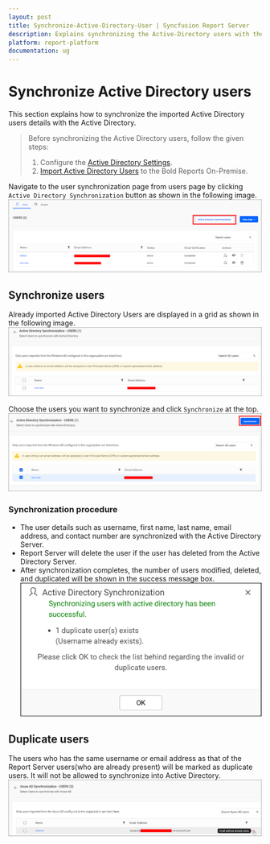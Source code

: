```yaml
---
layout: post
title: Synchronize-Active-Directory-User | Syncfusion Report Server
description: Explains synchronizing the Active-Directory users with the updated user properties in the Bold Reports On-Premise.
platform: report-platform
documentation: ug
---
```


# Synchronize Active Directory users

This section explains how to synchronize the imported Active Directory users details with the Active Directory.

> Before synchronizing the Active Directory users, follow the given steps:
> 1. Configure the [Active Directory Settings](/on-premise/settings/active-directory/).
> 2. [Import Active Directory Users](/on-premise/manage-users-and-groups/import-active-directory-users/) to the Bold Reports On-Premise.

Navigate to the user synchronization page from users page by clicking `Active Directory Synchronization` button as shown in the following image.
![Active Directory Synchronization button selection](/static/assets/on-premise/images/manage-users-and-groups/users/synchronize-active-directory-users/active-directory-synchronize-option.png)

## Synchronize users

Already imported Active Directory Users are displayed in a grid as shown in the following image.
![Active Directory imported users list grid](/static/assets/on-premise/images/manage-users-and-groups/users/synchronize-active-directory-users/imported-user-list.png)

Choose the users you want to synchronize and click `Synchronize` at the top.
![Active Directory synchronize button](/static/assets/on-premise/images/manage-users-and-groups/users/synchronize-active-directory-users/synchronize-button.png)

### Synchronization procedure

* The user details such as username, first name, last name, email address, and contact number are synchronized with the Active Directory Server.
* Report Server will delete the user if the user has deleted from the Active Directory Server.
* After synchronization completes, the number of users modified, deleted, and duplicated will be shown in the success message box.
![Active Directory synchronization confirmation window](/static/assets/on-premise/images/manage-users-and-groups/users/synchronize-active-directory-users/synchronize-completed.png)

## Duplicate users

The users who has the same username or email address as that of the Report Server users(who are already present) will be marked as duplicate users. It will not be allowed to synchronize into Active Directory.
![Displays duplicated users in synchronization](/static/assets/on-premise/images/manage-users-and-groups/users/synchronize-active-directory-users/duplicate-users.png)
